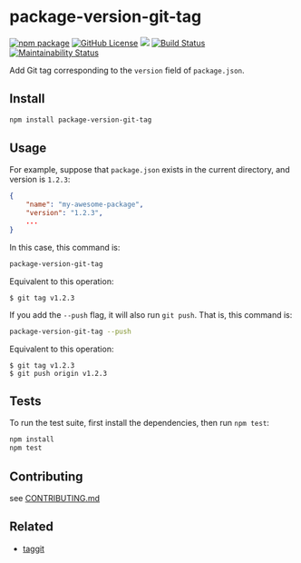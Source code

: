 # package-version-git-tag

[![npm package](https://img.shields.io/npm/v/package-version-git-tag.svg)][npm]
[![GitHub License](https://img.shields.io/github/license/sounisi5011/package-version-git-tag.svg)][github-license]
![](https://img.shields.io/node/v/package-version-git-tag.svg)
[![Build Status](https://travis-ci.com/sounisi5011/package-version-git-tag.svg?branch=master)](https://travis-ci.com/sounisi5011/package-version-git-tag)
[![Maintainability Status](https://api.codeclimate.com/v1/badges/ac675a219746d53b79bc/maintainability)](https://codeclimate.com/github/sounisi5011/package-version-git-tag/maintainability)

[npm]: https://www.npmjs.com/package/package-version-git-tag
[github-license]: https://github.com/sounisi5011/package-version-git-tag/blob/master/LICENSE

Add Git tag corresponding to the `version` field of `package.json`.

## Install

```sh
npm install package-version-git-tag
```

## Usage

For example, suppose that `package.json` exists in the current directory, and version is `1.2.3`:

```json
{
    "name": "my-awesome-package",
    "version": "1.2.3",
    ...
}
```

In this case, this command is:

```sh
package-version-git-tag
```

Equivalent to this operation:

```console
$ git tag v1.2.3
```

If you add the `--push` flag, it will also run `git push`. That is, this command is:

```sh
package-version-git-tag --push
```

Equivalent to this operation:

```console
$ git tag v1.2.3
$ git push origin v1.2.3
```

## Tests

To run the test suite, first install the dependencies, then run `npm test`:

```sh
npm install
npm test
```

## Contributing

see [CONTRIBUTING.md](https://github.com/sounisi5011/package-version-git-tag/blob/master/CONTRIBUTING.md)

## Related

* [taggit](https://github.com/okunishinishi/node-taggit)
